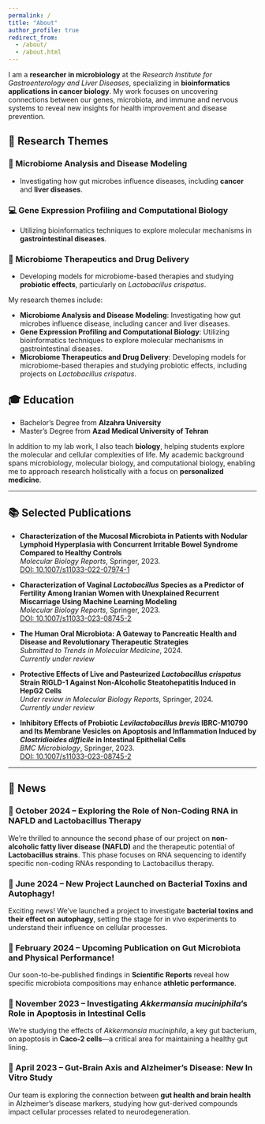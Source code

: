 ```yaml
---
permalink: /
title: "About"
author_profile: true
redirect_from: 
  - /about/
  - /about.html
---
```

I am a **researcher in microbiology** at the *Research Institute for Gastroenterology and Liver Diseases*, specializing in **bioinformatics applications in cancer biology**. My work focuses on uncovering connections between our genes, microbiota, and immune and nervous systems to reveal new insights for health improvement and disease prevention.

## 🧬 Research Themes

### 🦠 Microbiome Analysis and Disease Modeling
- Investigating how gut microbes influence diseases, including **cancer** and **liver diseases**.

### 💻 Gene Expression Profiling and Computational Biology
- Utilizing bioinformatics techniques to explore molecular mechanisms in **gastrointestinal diseases**.

### 💊 Microbiome Therapeutics and Drug Delivery
- Developing models for microbiome-based therapies and studying **probiotic effects**, particularly on *Lactobacillus crispatus*.

My research themes include:

- **Microbiome Analysis and Disease Modeling**: Investigating how gut microbes influence disease, including cancer and liver diseases.
- **Gene Expression Profiling and Computational Biology**: Utilizing bioinformatics techniques to explore molecular mechanisms in gastrointestinal diseases.
- **Microbiome Therapeutics and Drug Delivery**: Developing models for microbiome-based therapies and studying probiotic effects, including projects on *Lactobacillus crispatus*.

## 🎓 Education
- Bachelor’s Degree from **Alzahra University**
- Master’s Degree from **Azad Medical University of Tehran**

In addition to my lab work, I also teach **biology**, helping students explore the molecular and cellular complexities of life. My academic background spans microbiology, molecular biology, and computational biology, enabling me to approach research holistically with a focus on **personalized medicine**.

---

## 📚 Selected Publications

- **Characterization of the Mucosal Microbiota in Patients with Nodular Lymphoid Hyperplasia with Concurrent Irritable Bowel Syndrome Compared to Healthy Controls**  
  *Molecular Biology Reports*, Springer, 2023.  
  [DOI: 10.1007/s11033-022-07974-1](https://doi.org/10.1007/s11033-022-07974-1)

- **Characterization of Vaginal *Lactobacillus* Species as a Predictor of Fertility Among Iranian Women with Unexplained Recurrent Miscarriage Using Machine Learning Modeling**  
  *Molecular Biology Reports*, Springer, 2023.  
  [DOI: 10.1007/s11033-023-08745-2](https://doi.org/10.1007/s11033-023-08745-2)

- **The Human Oral Microbiota: A Gateway to Pancreatic Health and Disease and Revolutionary Therapeutic Strategies**  
  *Submitted to Trends in Molecular Medicine*, 2024.  
  *Currently under review*

- **Protective Effects of Live and Pasteurized *Lactobacillus crispatus* Strain RIGLD-1 Against Non-Alcoholic Steatohepatitis Induced in HepG2 Cells**  
  *Under review in Molecular Biology Reports*, Springer, 2024.  
  *Currently under review*

- **Inhibitory Effects of Probiotic *Levilactobacillus brevis* IBRC-M10790 and Its Membrane Vesicles on Apoptosis and Inflammation Induced by *Clostridioides difficile* in Intestinal Epithelial Cells**  
  *BMC Microbiology*, Springer, 2023.  
  [DOI: 10.1007/s11033-023-08745-2](https://doi.org/10.1007/s11033-023-08745-2)

---

## 📰 News

### 📅 October 2024 – Exploring the Role of Non-Coding RNA in NAFLD and Lactobacillus Therapy
We’re thrilled to announce the second phase of our project on **non-alcoholic fatty liver disease (NAFLD)** and the therapeutic potential of **Lactobacillus strains**. This phase focuses on RNA sequencing to identify specific non-coding RNAs responding to Lactobacillus therapy.

### 📅 June 2024 – New Project Launched on Bacterial Toxins and Autophagy!
Exciting news! We’ve launched a project to investigate **bacterial toxins and their effect on autophagy**, setting the stage for in vivo experiments to understand their influence on cellular processes.

### 📅 February 2024 – Upcoming Publication on Gut Microbiota and Physical Performance!
Our soon-to-be-published findings in **Scientific Reports** reveal how specific microbiota compositions may enhance **athletic performance**.

### 📅 November 2023 – Investigating *Akkermansia muciniphila*’s Role in Apoptosis in Intestinal Cells
We’re studying the effects of *Akkermansia muciniphila*, a key gut bacterium, on apoptosis in **Caco-2 cells**—a critical area for maintaining a healthy gut lining.

### 📅 April 2023 – Gut-Brain Axis and Alzheimer’s Disease: New In Vitro Study
Our team is exploring the connection between **gut health and brain health** in Alzheimer’s disease markers, studying how gut-derived compounds impact cellular processes related to neurodegeneration.


